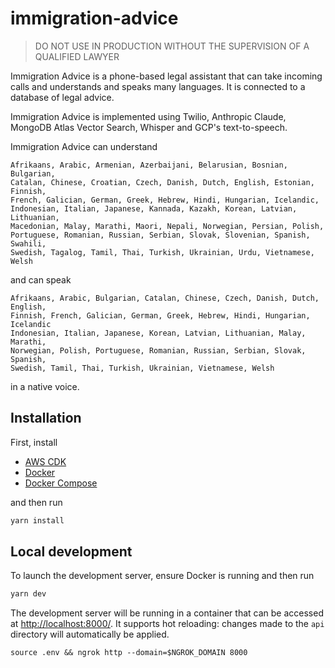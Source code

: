 # immigration-advice

> DO NOT USE IN PRODUCTION WITHOUT THE SUPERVISION OF A QUALIFIED LAWYER

Immigration Advice is a phone-based legal assistant that can take incoming
calls and understands and speaks many languages. It is connected to a database
of legal advice.

Immigration Advice is implemented using Twilio, Anthropic Claude, MongoDB Atlas
Vector Search, Whisper and GCP's text-to-speech.

Immigration Advice can understand

```
Afrikaans, Arabic, Armenian, Azerbaijani, Belarusian, Bosnian, Bulgarian,
Catalan, Chinese, Croatian, Czech, Danish, Dutch, English, Estonian, Finnish,
French, Galician, German, Greek, Hebrew, Hindi, Hungarian, Icelandic,
Indonesian, Italian, Japanese, Kannada, Kazakh, Korean, Latvian, Lithuanian,
Macedonian, Malay, Marathi, Maori, Nepali, Norwegian, Persian, Polish,
Portuguese, Romanian, Russian, Serbian, Slovak, Slovenian, Spanish, Swahili,
Swedish, Tagalog, Tamil, Thai, Turkish, Ukrainian, Urdu, Vietnamese, Welsh
```

and can speak

```
Afrikaans, Arabic, Bulgarian, Catalan, Chinese, Czech, Danish, Dutch, English,
Finnish, French, Galician, German, Greek, Hebrew, Hindi, Hungarian, Icelandic
Indonesian, Italian, Japanese, Korean, Latvian, Lithuanian, Malay, Marathi,
Norwegian, Polish, Portuguese, Romanian, Russian, Serbian, Slovak, Spanish,
Swedish, Tamil, Thai, Turkish, Ukrainian, Vietnamese, Welsh
```

in a native voice.

## Installation

First, install

* [AWS CDK](https://docs.aws.amazon.com/cdk/v2/guide/getting_started.html)
* [Docker](https://docs.docker.com/engine/install/)
* [Docker Compose](https://docs.docker.com/compose/install/)

and then run

```bash
yarn install
```

## Local development

To launch the development server, ensure Docker is running and then run

```bash
yarn dev
```

The development server will be running in a container that can be accessed at
[http://localhost:8000/](http://localhost:8000/). It supports hot reloading:
changes made to the `api` directory will automatically be applied.


```
source .env && ngrok http --domain=$NGROK_DOMAIN 8000
```
